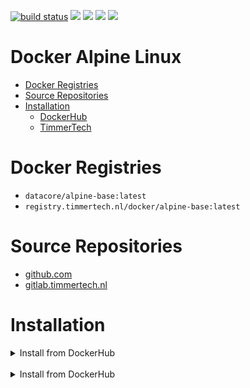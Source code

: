 [![build status](https://gitlab.timmertech.nl/docker/alpine-base/badges/master/build.svg)](https://gitlab.timmertech.nl/docker/alpine-base/commits/master)
[![](https://images.microbadger.com/badges/image/datacore/alpine-base.svg)](https://microbadger.com/images/datacore/alpine-base)
[![](https://images.microbadger.com/badges/version/datacore/alpine-base.svg)](https://microbadger.com/images/datacore/alpine-base)
[![](https://images.microbadger.com/badges/commit/datacore/alpine-base.svg)](https://microbadger.com/images/datacore/alpine-base)
[![](https://images.microbadger.com/badges/license/datacore/alpine-base.svg)](https://microbadger.com/images/datacore/alpine-base)

# Docker Alpine Linux

- [Docker Registries](#docker-registries)
- [Source Repositories](#source-repositories)
- [Installation](#installation)
  - [DockerHub](#install-from-dockerhub)
  - [TimmerTech](#install-from-timmertech)


# Docker Registries

 - ```datacore/alpine-base:latest```
 - ```registry.timmertech.nl/docker/alpine-base:latest```


# Source Repositories

- [github.com](https://github.com/GJRTimmer/docker-alpine-base)
- [gitlab.timmertech.nl](https://gitlab.timmertech.nl/docker/alpine-base)

# Installation

<details>
<summary>Install from DockerHub</summary>
<p>
Download:
```bash
docker pull datacore/alpine-base:latest
```

Build:
```bash
docker build -t datacore/alpine-base https://github.com/GJRTimmer/docker-alpine-base
```
</p>
</details>
<br/>
<details>
<summary>Install from DockerHub</summary>
<p>
Download:
```bash
docker pull registry.timmertech.nl/docker/alpine-base:latest
```

Build:
```bash
docker build -t datacore/alpine-base https://gitlab.timmertech.nl/docker/alpine-base
```
</p>
</details>
